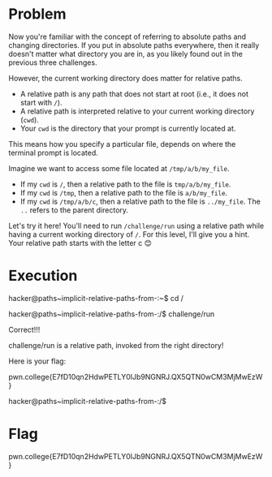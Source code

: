 # Problem
Now you're familiar with the concept of referring to absolute paths and changing directories. If you put in absolute paths everywhere, then it really doesn't matter what directory you are in, as you likely found out in the previous three challenges.

However, the current working directory does matter for relative paths.

- A relative path is any path that does not start at root (i.e., it does not start with `/`).
- A relative path is interpreted relative to your current working directory (`cwd`).
- Your `cwd` is the directory that your prompt is currently located at.

This means how you specify a particular file, depends on where the terminal prompt is located.

Imagine we want to access some file located at `/tmp/a/b/my_file`.

- If my `cwd` is `/`, then a relative path to the file is `tmp/a/b/my_file`.
- If my `cwd` is `/tmp`, then a relative path to the file is `a/b/my_file`.
- If my `cwd` is `/tmp/a/b/c`, then a relative path to the file is `../my_file`. The `..` refers to the parent directory.

Let's try it here! You'll need to run `/challenge/run` using a relative path while having a current working directory of `/`. For this level, I'll give you a hint. Your relative path starts with the letter c 😊

# Execution
hacker@paths~implicit-relative-paths-from-:~$ cd /

hacker@paths~implicit-relative-paths-from-:/$ challenge/run

Correct!!!

challenge/run is a relative path, invoked from the right directory!

Here is your flag:

pwn.college{E7fD10qn2HdwPETLY0IJb9NGNRJ.QX5QTN0wCM3MjMwEzW}

hacker@paths~implicit-relative-paths-from-:/$ 

# Flag
pwn.college{E7fD10qn2HdwPETLY0IJb9NGNRJ.QX5QTN0wCM3MjMwEzW}